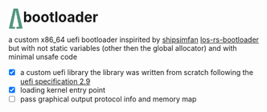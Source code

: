 # <img src="/resources/images/logos/logo_minimalist.png" alt="Taiga OS logo" title="logo" align="left" height="40" /> bootloader
a custom x86_64 uefi bootloader inspirited by [shipsimfan](https://github.com/shipsimfan) [los-rs-bootloader](https://github.com/shipsimfan/los-rs-bootloader) 
but with not static variables (other then the global allocator) and with minimal unsafe code
* [x] a custom uefi library
      the library was written from scratch following the [uefi specification 2.9](https://uefi.org/sites/default/files/resources/UEFI_Spec_2_9_2021_03_18.pdf)
* [x] loading kernel entry point
* [ ] pass graphical output protocol info and memory map